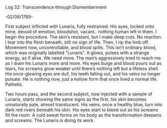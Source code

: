 Log 32: Transcendence through Dismemberment

-02/08/1789-

First subject inflicted with Lunaris, fully restrained. His eyes, locked onto mine, devoid of emotion, bloodshot, vacant.. nothing human left in them. I begin the procedure. The skin’s resistant, but I make deep cuts. No reaction. I tear into the flesh beneath, still no sign of life. Then, I rip the limb off. Movement now, uncontrollable, and blood spills. This isn’t ordinary blood, which was originally labelled "Lunaris". It glows, pulses with a strange energy, as if alive. We need more. The man’s aggressively tried to reach me as I drain his Lunaris more and more. His eyes bulge and blood pours out as tears, his screams grow weaker until there’s nothing left but a lifeless shell. His once-glowing eyes are dull, his teeth falling out, and his veins no longer pulsate. He is nothing now, just a hollow form that once lived a normal life. Pathetic.

Two hours pass, and the second subject, now injected with a sample of Lunaris, starts showing the same signs as the first, his skin becomes unnaturally pale, almost translucent. His veins, once a healthy blue, turn into dark red rivers beneath his skin. His eyes start to bleed out as his screams fill the room. A cold sweat forms on his body as the transformation deepens and screams. The Lunaris is doing its work.

